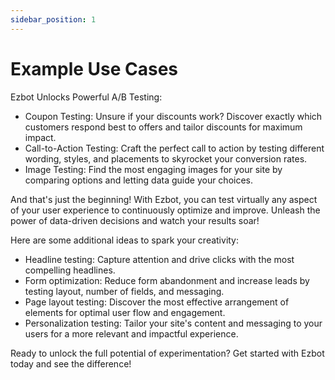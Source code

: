 ```yaml
---
sidebar_position: 1
---
```


# Example Use Cases

Ezbot Unlocks Powerful A/B Testing:

- Coupon Testing: Unsure if your discounts work? Discover exactly which customers respond best to offers and tailor discounts for maximum impact.
- Call-to-Action Testing: Craft the perfect call to action by testing different wording, styles, and placements to skyrocket your conversion rates.
- Image Testing: Find the most engaging images for your site by comparing options and letting data guide your choices.

And that's just the beginning! With Ezbot, you can test virtually any aspect of your user experience to continuously optimize and improve. Unleash the power of data-driven decisions and watch your results soar!

Here are some additional ideas to spark your creativity:

- Headline testing: Capture attention and drive clicks with the most compelling headlines.
- Form optimization: Reduce form abandonment and increase leads by testing layout, number of fields, and messaging.
- Page layout testing: Discover the most effective arrangement of elements for optimal user flow and engagement.
- Personalization testing: Tailor your site's content and messaging to your users for a more relevant and impactful experience.

Ready to unlock the full potential of experimentation? Get started with Ezbot today and see the difference!
